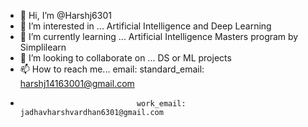 - 👋 Hi, I’m @Harshj6301
- 👀 I’m interested in ... Artificial Intelligence and Deep Learning
- 🌱 I’m currently learning ... Artificial Intelligence Masters program by Simplilearn
- 💞️ I’m looking to collaborate on ... DS or ML projects
- 📫 How to reach me... email: standard_email: harshj14163001@gmail.com
-                               work_email: jadhavharshvardhan6301@gmail.com

<!---
Harshj6301/Harshj6301 is a ✨ special ✨ repository because its `README.md` (this file) appears on your GitHub profile.
You can click the Preview link to take a look at your changes.
--->
